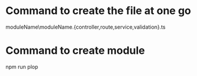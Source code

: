 # Command to create the file at one go

moduleName\moduleName.{controller,route,service,validation}.ts

# Command to create module

npm run plop
